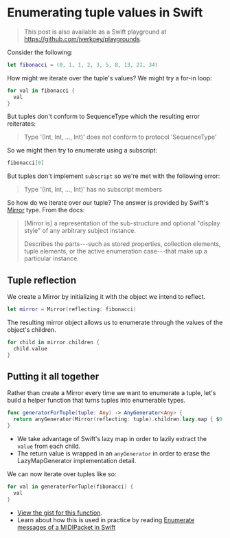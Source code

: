 # Enumerating tuple values in Swift

> This post is also available as a Swift playground at https://github.com/jverkoey/playgrounds.

Consider the following:

```swift
let fibonacci = (0, 1, 1, 2, 3, 5, 8, 13, 21, 34)
```

How might we iterate over the tuple's values? We might try a for-in loop:

```swift
for val in fibonacci {
  val
}
```

But tuples don't conform to SequenceType which the resulting error reiterates:

> Type '(Int, Int, ..., Int)' does not conform to protocol 'SequenceType'

So we might then try to enumerate using a subscript:

```swift
fibonacci[0]
```

But tuples don't implement `subscript` so we're met with the following error:

> Type '(Int, Int, ..., Int)' has no subscript members

So how do we iterate over our tuple? The answer is provided by Swift's [Mirror] type. From the docs:

> [Mirror is] a representation of the sub-structure and optional "display style" of any arbitrary subject instance.
>
> Describes the parts---such as stored properties, collection elements, tuple elements, or the active enumeration case---that make up a particular instance.

## Tuple reflection

We create a Mirror by initializing it with the object we intend to reflect.

[Mirror]: https://developer.apple.com/library/ios/documentation/Swift/Reference/Swift_Mirror_Structure/index.html

```swift
let mirror = Mirror(reflecting: fibonacci)
```

The resulting mirror object allows us to enumerate through the values of the object's children.

```swift
for child in mirror.children {
  child.value
}
```

## Putting it all together

Rather than create a Mirror every time we want to enumerate a tuple, let's build a helper function that turns tuples into enumerable types.

```swift
func generatorForTuple(tuple: Any) -> AnyGenerator<Any> {
  return anyGenerator(Mirror(reflecting: tuple).children.lazy.map { $0.value }.generate())
}
```

- We take advantage of Swift's lazy map in order to lazily extract the `value` from each child.
- The return value is wrapped in an `anyGenerator` in order to erase the LazyMapGenerator implementation detail.

We can now iterate over tuples like so:

```swift
for val in generatorForTuple(fibonacci) {
  val
}
```

- [View the gist for this function](https://gist.github.com/jverkoey/24ca1fe9cfd76b93d879).
- Learn about how this is used in practice by reading [Enumerate messages of a MIDIPacket in Swift](/enumerate-messages-midipacket-swift-reflection/)
